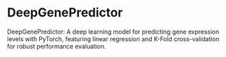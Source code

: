 # DeepGenePredictor
DeepGenePredictor: A deep learning model for predicting gene expression levels with PyTorch, featuring linear regression and K-Fold cross-validation for robust performance evaluation.
